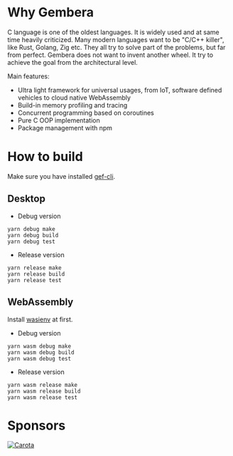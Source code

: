 # Why Gembera
C language is one of the oldest languages. It is widely used and at same time heavily criticized. Many modern languages want to be "C/C++ killer", like Rust, Golang, Zig etc. They all try to solve part of the problems, but far from perfect. Gembera does not want to invent another wheel. It try to achieve the goal from the architectural level.

Main features:
* Ultra light framework for universal usages, from IoT, software defined vehicles to cloud native WebAssembly
* Build-in memory profiling and tracing
* Concurrent programming based on coroutines
* Pure C OOP implementation
* Package management with npm

# How to build
Make sure you have installed [gef-cli](https://github.com/gembera/gef-cli). 

## Desktop 
* Debug version 
```shell
yarn debug make
yarn debug build
yarn debug test
```
* Release version
```shell
yarn release make
yarn release build
yarn release test
```

## WebAssembly
Install [wasienv](https://github.com/wasienv/wasienv) at first.
* Debug version 
```shell
yarn wasm debug make
yarn wasm debug build
yarn wasm debug test
```
* Release version
```shell
yarn wasm release make
yarn wasm release build
yarn wasm release test
```

# Sponsors
[![Carota](https://www.carota.ai/logo.png|width=100px)](https://www.carota.ai)
